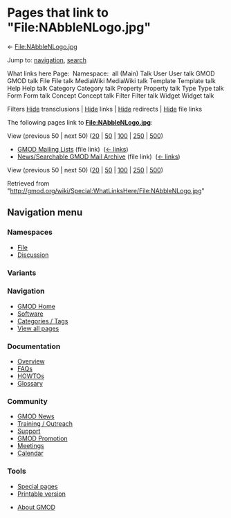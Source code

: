 <div id="mw-page-base" class="noprint">

</div>

<div id="mw-head-base" class="noprint">

</div>

<div id="content" class="mw-body" role="main">

<span id="top"></span>

<div id="mw-js-message" style="display:none;">

</div>



# <span dir="auto">Pages that link to "File:NAbbleNLogo.jpg"</span>

<div id="bodyContent">

<div id="contentSub">

←
[File:NAbbleNLogo.jpg](/wiki/File:NAbbleNLogo.jpg "File:NAbbleNLogo.jpg")

</div>

<div id="jump-to-nav" class="mw-jump">

Jump to: [navigation](#mw-navigation), [search](#p-search)

</div>

<div id="mw-content-text">

What links here Page:  Namespace:  all (Main) Talk User User talk GMOD
GMOD talk File File talk MediaWiki MediaWiki talk Template Template talk
Help Help talk Category Category talk Property Property talk Type Type
talk Form Form talk Concept Concept talk Filter Filter talk Widget
Widget talk

Filters
[Hide](/mediawiki/index.php?title=Special:WhatLinksHere/File:NAbbleNLogo.jpg&hidetrans=1 "Special:WhatLinksHere/File:NAbbleNLogo.jpg")
transclusions \|
[Hide](/mediawiki/index.php?title=Special:WhatLinksHere/File:NAbbleNLogo.jpg&hidelinks=1 "Special:WhatLinksHere/File:NAbbleNLogo.jpg")
links \|
[Hide](/mediawiki/index.php?title=Special:WhatLinksHere/File:NAbbleNLogo.jpg&hideredirs=1 "Special:WhatLinksHere/File:NAbbleNLogo.jpg")
redirects \|
[Hide](/mediawiki/index.php?title=Special:WhatLinksHere/File:NAbbleNLogo.jpg&hideimages=1 "Special:WhatLinksHere/File:NAbbleNLogo.jpg")
file links

The following pages link to
**[File:NAbbleNLogo.jpg](/wiki/File:NAbbleNLogo.jpg "File:NAbbleNLogo.jpg")**:

View (previous 50 \| next 50)
([20](/mediawiki/index.php?title=Special:WhatLinksHere/File:NAbbleNLogo.jpg&limit=20 "Special:WhatLinksHere/File:NAbbleNLogo.jpg")
\|
[50](/mediawiki/index.php?title=Special:WhatLinksHere/File:NAbbleNLogo.jpg&limit=50 "Special:WhatLinksHere/File:NAbbleNLogo.jpg")
\|
[100](/mediawiki/index.php?title=Special:WhatLinksHere/File:NAbbleNLogo.jpg&limit=100 "Special:WhatLinksHere/File:NAbbleNLogo.jpg")
\|
[250](/mediawiki/index.php?title=Special:WhatLinksHere/File:NAbbleNLogo.jpg&limit=250 "Special:WhatLinksHere/File:NAbbleNLogo.jpg")
\|
[500](/mediawiki/index.php?title=Special:WhatLinksHere/File:NAbbleNLogo.jpg&limit=500 "Special:WhatLinksHere/File:NAbbleNLogo.jpg"))

- [GMOD Mailing Lists](/wiki/GMOD_Mailing_Lists "GMOD Mailing Lists")
  (file link) ‎ <span class="mw-whatlinkshere-tools">([←
  links](/mediawiki/index.php?title=Special:WhatLinksHere&target=GMOD+Mailing+Lists "Special:WhatLinksHere"))</span>
- [News/Searchable GMOD Mail
  Archive](/wiki/News/Searchable_GMOD_Mail_Archive "News/Searchable GMOD Mail Archive")
  (file link) ‎ <span class="mw-whatlinkshere-tools">([←
  links](/mediawiki/index.php?title=Special:WhatLinksHere&target=News%2FSearchable+GMOD+Mail+Archive "Special:WhatLinksHere"))</span>

View (previous 50 \| next 50)
([20](/mediawiki/index.php?title=Special:WhatLinksHere/File:NAbbleNLogo.jpg&limit=20 "Special:WhatLinksHere/File:NAbbleNLogo.jpg")
\|
[50](/mediawiki/index.php?title=Special:WhatLinksHere/File:NAbbleNLogo.jpg&limit=50 "Special:WhatLinksHere/File:NAbbleNLogo.jpg")
\|
[100](/mediawiki/index.php?title=Special:WhatLinksHere/File:NAbbleNLogo.jpg&limit=100 "Special:WhatLinksHere/File:NAbbleNLogo.jpg")
\|
[250](/mediawiki/index.php?title=Special:WhatLinksHere/File:NAbbleNLogo.jpg&limit=250 "Special:WhatLinksHere/File:NAbbleNLogo.jpg")
\|
[500](/mediawiki/index.php?title=Special:WhatLinksHere/File:NAbbleNLogo.jpg&limit=500 "Special:WhatLinksHere/File:NAbbleNLogo.jpg"))

</div>

<div class="printfooter">

Retrieved from
"<http://gmod.org/wiki/Special:WhatLinksHere/File:NAbbleNLogo.jpg>"

</div>

<div id="catlinks" class="catlinks catlinks-allhidden">

</div>

<div class="visualClear">

</div>

</div>

</div>

<div id="mw-navigation">

## Navigation menu

<div id="mw-head">



<div id="left-navigation">

<div id="p-namespaces" class="vectorTabs" role="navigation"
aria-labelledby="p-namespaces-label">

### Namespaces

- <span id="ca-nstab-image"><a href="/wiki/File:NAbbleNLogo.jpg" accesskey="c"
  title="View the file page [c]">File</a></span>
- <span id="ca-talk"><a
  href="/mediawiki/index.php?title=File_talk:NAbbleNLogo.jpg&amp;action=edit&amp;redlink=1"
  accesskey="t"
  title="Discussion about the content page [t]">Discussion</a></span>

</div>

<div id="p-variants" class="vectorMenu emptyPortlet" role="navigation"
aria-labelledby="p-variants-label">

### 

### Variants[](#)

<div class="menu">

</div>

</div>

</div>





</div>

</div>

</div>

<div id="mw-panel">

<div id="p-logo" role="banner">

<a href="/wiki/Main_Page"
style="background-image: url(http://gmod.org/images/GMOD-cogs.png);"
title="Visit the main page"></a>

</div>

<div id="p-Navigation" class="portal" role="navigation"
aria-labelledby="p-Navigation-label">

### Navigation

<div class="body">

- <span id="n-GMOD-Home">[GMOD Home](/wiki/Main_Page)</span>
- <span id="n-Software">[Software](/wiki/GMOD_Components)</span>
- <span id="n-Categories-.2F-Tags">[Categories /
  Tags](/wiki/Categories)</span>
- <span id="n-View-all-pages">[View all
  pages](/wiki/Special:AllPages)</span>

</div>

</div>

<div id="p-Documentation" class="portal" role="navigation"
aria-labelledby="p-Documentation-label">

### Documentation

<div class="body">

- <span id="n-Overview">[Overview](/wiki/Overview)</span>
- <span id="n-FAQs">[FAQs](/wiki/Category:FAQ)</span>
- <span id="n-HOWTOs">[HOWTOs](/wiki/Category:HOWTO)</span>
- <span id="n-Glossary">[Glossary](/wiki/Glossary)</span>

</div>

</div>

<div id="p-Community" class="portal" role="navigation"
aria-labelledby="p-Community-label">

### Community

<div class="body">

- <span id="n-GMOD-News">[GMOD News](/wiki/GMOD_News)</span>
- <span id="n-Training-.2F-Outreach">[Training /
  Outreach](/wiki/Training_and_Outreach)</span>
- <span id="n-Support">[Support](/wiki/Support)</span>
- <span id="n-GMOD-Promotion">[GMOD
  Promotion](/wiki/GMOD_Promotion)</span>
- <span id="n-Meetings">[Meetings](/wiki/Meetings)</span>
- <span id="n-Calendar">[Calendar](/wiki/Calendar)</span>

</div>

</div>

<div id="p-tb" class="portal" role="navigation"
aria-labelledby="p-tb-label">

### Tools

<div class="body">

- <span id="t-specialpages"><a href="/wiki/Special:SpecialPages" accesskey="q"
  title="A list of all special pages [q]">Special pages</a></span>
- <span id="t-print"><a
  href="/mediawiki/index.php?title=Special:WhatLinksHere/File:NAbbleNLogo.jpg&amp;printable=yes"
  rel="alternate" accesskey="p"
  title="Printable version of this page [p]">Printable version</a></span>

</div>

</div>

</div>

</div>

<div id="footer" role="contentinfo">

- <span id="footer-places-about">[About
  GMOD](/wiki/GMOD:About "GMOD:About")</span>

<!-- -->






</div>

